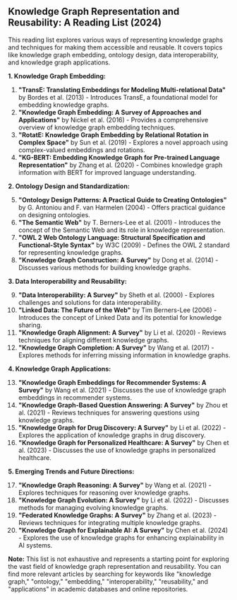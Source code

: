 ## Knowledge Graph Representation and Reusability: A Reading List (2024)

This reading list explores various ways of representing knowledge graphs and techniques for making them accessible and reusable. It covers topics like knowledge graph embedding, ontology design, data interoperability, and knowledge graph applications.

**1. Knowledge Graph Embedding:**

1. **"TransE: Translating Embeddings for Modeling Multi-relational Data"** by Bordes et al. (2013) - Introduces TransE, a foundational model for embedding knowledge graphs.
2. **"Knowledge Graph Embedding: A Survey of Approaches and Applications"** by Nickel et al. (2016) - Provides a comprehensive overview of knowledge graph embedding techniques.
3. **"RotatE: Knowledge Graph Embedding by Relational Rotation in Complex Space"** by Sun et al. (2019) - Explores a novel approach using complex-valued embeddings and rotations.
4. **"KG-BERT: Embedding Knowledge Graph for Pre-trained Language Representation"** by Zhang et al. (2020) - Combines knowledge graph information with BERT for improved language understanding.

**2. Ontology Design and Standardization:**

5. **"Ontology Design Patterns: A Practical Guide to Creating Ontologies"** by G. Antoniou and F. van Harmelen (2004) - Offers practical guidance on designing ontologies.
6. **"The Semantic Web"** by T. Berners-Lee et al. (2001) - Introduces the concept of the Semantic Web and its role in knowledge representation.
7. **"OWL 2 Web Ontology Language: Structural Specification and Functional-Style Syntax"** by W3C (2009) - Defines the OWL 2 standard for representing knowledge graphs.
8. **"Knowledge Graph Construction: A Survey"** by Dong et al. (2014) - Discusses various methods for building knowledge graphs.

**3. Data Interoperability and Reusability:**

9. **"Data Interoperability: A Survey"** by Sheth et al. (2000) - Explores challenges and solutions for data interoperability.
10. **"Linked Data: The Future of the Web"** by Tim Berners-Lee (2006) - Introduces the concept of Linked Data and its potential for knowledge sharing.
11. **"Knowledge Graph Alignment: A Survey"** by Li et al. (2020) - Reviews techniques for aligning different knowledge graphs.
12. **"Knowledge Graph Completion: A Survey"** by Wang et al. (2017) - Explores methods for inferring missing information in knowledge graphs.

**4. Knowledge Graph Applications:**

13. **"Knowledge Graph Embeddings for Recommender Systems: A Survey"** by Wang et al. (2021) - Discusses the use of knowledge graph embeddings in recommender systems.
14. **"Knowledge Graph-Based Question Answering: A Survey"** by Zhou et al. (2021) - Reviews techniques for answering questions using knowledge graphs.
15. **"Knowledge Graph for Drug Discovery: A Survey"** by Li et al. (2022) - Explores the application of knowledge graphs in drug discovery.
16. **"Knowledge Graph for Personalized Healthcare: A Survey"** by Chen et al. (2023) - Discusses the use of knowledge graphs in personalized healthcare.

**5. Emerging Trends and Future Directions:**

17. **"Knowledge Graph Reasoning: A Survey"** by Wang et al. (2021) - Explores techniques for reasoning over knowledge graphs.
18. **"Knowledge Graph Evolution: A Survey"** by Li et al. (2022) - Discusses methods for managing evolving knowledge graphs.
19. **"Federated Knowledge Graphs: A Survey"** by Zhang et al. (2023) - Reviews techniques for integrating multiple knowledge graphs.
20. **"Knowledge Graph for Explainable AI: A Survey"** by Chen et al. (2024) - Explores the use of knowledge graphs for enhancing explainability in AI systems.

**Note:** This list is not exhaustive and represents a starting point for exploring the vast field of knowledge graph representation and reusability. You can find more relevant articles by searching for keywords like "knowledge graph," "ontology," "embedding," "interoperability," "reusability," and "applications" in academic databases and online repositories.